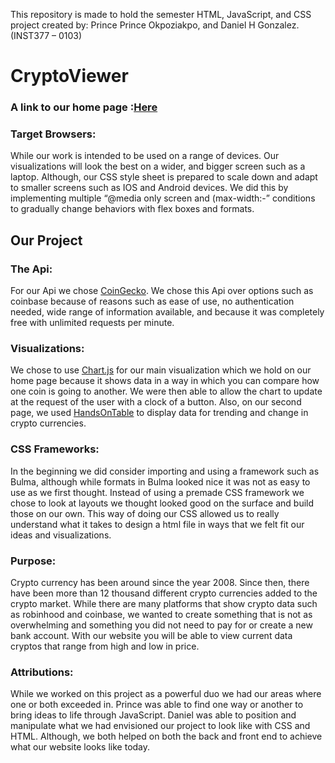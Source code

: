 
This repository is made to hold the semester HTML, JavaScript, and CSS project created by: Prince Prince Okpoziakpo, and Daniel H Gonzalez. (INST377 – 0103)

# CryptoViewer

### A link to our home page :[Here](https://guntherchung.github.io/Group17-Final-Project-Crypto/client/)

### Target Browsers:
While our work is intended to be used on a range of devices. Our visualizations will look the best on a wider, and bigger screen such as a laptop. Although, our CSS style sheet is prepared to scale down and adapt to smaller screens such as IOS and Android devices. We did this by implementing multiple “@media only screen and (max-width:-” conditions to gradually change behaviors with flex boxes and formats. 

## Our Project

### The Api:

For our Api we chose [CoinGecko](https://www.coingecko.com/en/api/documentation). We chose this Api over options such as coinbase because of reasons such as ease of use, no authentication needed, wide range of information available, and because it was completely free with unlimited requests per minute. 

### Visualizations:

We chose to use [Chart.js](https://www.chartjs.org/) for our main visualization which we hold on our home page because it shows data in a way in which you can compare how one coin is going to another. We were then able to allow the chart to update at the request of the user with a clock of a button. Also, on our second page, we used [HandsOnTable](https://handsontable.com/) to display data for trending and change in crypto currencies. 

### CSS Frameworks:

In the beginning we did consider importing and using a framework such as Bulma, although while formats in Bulma looked nice it was not as easy to use as we first thought. Instead of using a premade CSS framework we chose to look at layouts we thought looked good on the surface and build those on our own. This way of doing our CSS allowed us to really understand what it takes to design a html file in ways that we felt fit our ideas and visualizations. 

### Purpose:

Crypto currency has been around since the year 2008. Since then, there have been more than 12 thousand different crypto currencies added to the crypto market. While there are many platforms that show crypto data such as robinhood and coinbase, we wanted to create something that is not as overwhelming and something you did not need to pay for or create a new bank account. With our website you will be able to view current data cryptos that range from high and low in price. 
 
### Attributions:

While we worked on this project as a powerful duo we had our areas where one or both exceeded in. Prince was able to find one way or another to bring ideas to life through JavaScript. Daniel was able to position and manipulate what we had envisioned our project to look like with CSS and HTML. Although, we both helped on both the back and front end to achieve what our website looks like today.  

